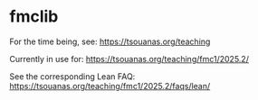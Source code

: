 # fmclib

For the time being, see: https://tsouanas.org/teaching

Currently in use for:  https://tsouanas.org/teaching/fmc1/2025.2/

See the corresponding Lean FAQ:  https://tsouanas.org/teaching/fmc1/2025.2/faqs/lean/

